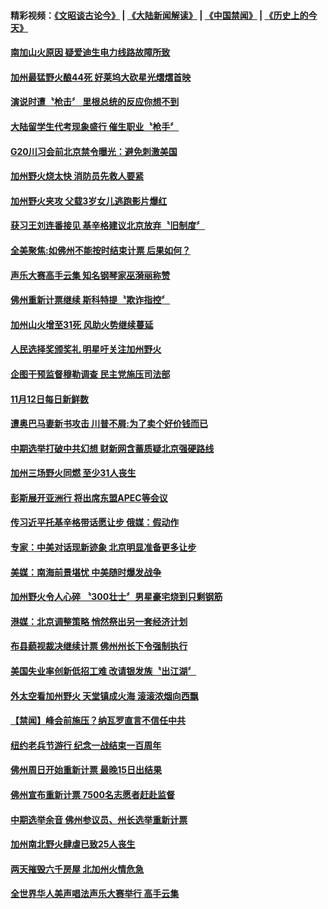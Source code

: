 #### 精彩视频：[《文昭谈古论今》](https://github.com/gfw-breaker/wenzhao/blob/master/README.md?t=11130931) | [《大陆新闻解读》](https://github.com/gfw-breaker/ntdtv-comedy/blob/master/README.md?t=11130931) | [《中国禁闻》](https://github.com/gfw-breaker/ntdtv-news/blob/master/README.md?t=11130931) | [《历史上的今天》](https://github.com/gfw-breaker/today-in-history/blob/master/README.md?t=11130931) 

#### [南加山火原因 疑爱迪生电力线路故障所致](../pages/news203/a1399130.md?t=11130931) 

#### [加州最猛野火酿44死 好莱坞大砍星光熠熠首映](../pages/news203/a1399136.md?t=11130931) 

#### [演说时遭〝枪击〞 里根总统的反应你想不到](../pages/news203/a1399139.md?t=11130931) 

#### [大陆留学生代考现象盛行 催生职业〝枪手〞](../pages/news203/a1399126.md?t=11130931) 

#### [G20川习会前北京禁令曝光：避免刺激美国](../pages/news203/a1399120.md?t=11130931) 

#### [加州野火烧太快 消防员先救人要紧](../pages/news203/a1399088.md?t=11130931) 

#### [加州野火夹攻 父载3岁女儿逃跑影片爆红](../pages/news203/a1399004.md?t=11130931) 

#### [获习王刘连番接见 基辛格建议北京放弃〝旧制度〞](../pages/news203/a1398938.md?t=11130931) 

#### [全美聚焦:如佛州不能按时结束计票 后果如何？](../pages/news203/a1399081.md?t=11130931) 

#### [声乐大赛高手云集 知名钢琴家巫漪丽称赞](../pages/news203/a1399080.md?t=11130931) 

#### [佛州重新计票继续 斯科特提〝欺诈指控〞](../pages/news203/a1399078.md?t=11130931) 

#### [加州山火增至31死 风助火势继续蔓延](../pages/news203/a1399077.md?t=11130931) 

#### [人民选择奖颁奖礼 明星吁关注加州野火](../pages/news203/a1399064.md?t=11130931) 

#### [企图干预监督穆勒调查 民主党施压司法部](../pages/news203/a1399055.md?t=11130931) 

#### [11月12日每日新鲜数](../pages/news203/a1399050.md?t=11130931) 

#### [遭奥巴马妻新书攻击  川普不屑:为了卖个好价钱而已](../pages/news203/a1399046.md?t=11130931) 

#### [中期选举打破中共幻想 财新网含蓄质疑北京强硬路线](../pages/news203/a1399037.md?t=11130931) 

#### [加州三场野火同燃 至少31人丧生](../pages/news203/a1399028.md?t=11130931) 

#### [彭斯展开亚洲行 将出席东盟APEC等会议](../pages/news203/a1399025.md?t=11130931) 

#### [传习近平托基辛格带话愿让步 俄媒：假动作](../pages/news203/a1399018.md?t=11130931) 

#### [专家：中美对话现新迹象 北京明显准备更多让步](../pages/news203/a1398971.md?t=11130931) 

#### [美媒：南海前景堪忧 中美随时爆发战争](../pages/news203/a1399003.md?t=11130931) 

#### [加州野火令人心碎 〝300壮士〞男星豪宅烧到只剩钢筋](../pages/news203/a1398983.md?t=11130931) 

#### [港媒：北京调整策略 悄然祭出另一套经济计划](../pages/news203/a1398894.md?t=11130931) 

#### [布县藐视裁决继续计票 佛州州长下令强制执行](../pages/news203/a1398978.md?t=11130931) 

#### [美国失业率创新低招工难 改请银发族〝出江湖〞](../pages/news203/a1398972.md?t=11130931) 

#### [外太空看加州野火 天堂镇成火海 滚滚浓烟向西飘](../pages/news203/a1398970.md?t=11130931) 

#### [【禁闻】峰会前施压？纳瓦罗直言不信任中共](../pages/news203/a1398955.md?t=11130931) 

#### [纽约老兵节游行 纪念一战结束一百周年](../pages/news203/a1398954.md?t=11130931) 

#### [佛州周日开始重新计票 最晚15日出结果](../pages/news203/a1398945.md?t=11130931) 

#### [佛州宣布重新计票 7500名志愿者赶赴监督](../pages/news203/a1398939.md?t=11130931) 

#### [中期选举余音 佛州参议员、州长选举重新计票](../pages/news203/a1398935.md?t=11130931) 

#### [加州南北野火肆虐已致25人丧生](../pages/news203/a1398932.md?t=11130931) 

#### [两天摧毁六千房屋   北加州火情危急](../pages/news203/a1398893.md?t=11130931) 

#### [全世界华人美声唱法声乐大赛举行 高手云集](../pages/news203/a1398889.md?t=11130931) 

